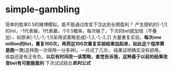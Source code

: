 # simple-gambling
简单的胜率0.5的赌博模拟，能不能通过改变下注达到长期盈利？
产生随机的[-1,1]的list，-1代表输，1代表赢，个0.5概率。每次输了，下次的bet就加倍（不叠加），如原来[-1,1,-1,-1,1]采用该策略变成[-1,2,-1,-2,2]
大量重复实验。**每次one million的list，重复100次，再将这100次重复实验结果加起来，如此这个程序算是跑一次**(这样跑一次得用一分多钟)。一共试了几次，
结果证明确实没有卵用，收益还是有正有负。**以后有时间改一该策略，直觉告诉我，这种基于以前的结果改变bet有可能能盈利**
下次试试结合***凯利公式***
